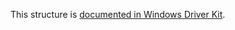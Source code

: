 This structure is [documented in Windows Driver Kit](https://learn.microsoft.com/en-us/windows-hardware/drivers/ddi/mountmgr/ns-mountmgr-_mountmgr_create_point_input).
